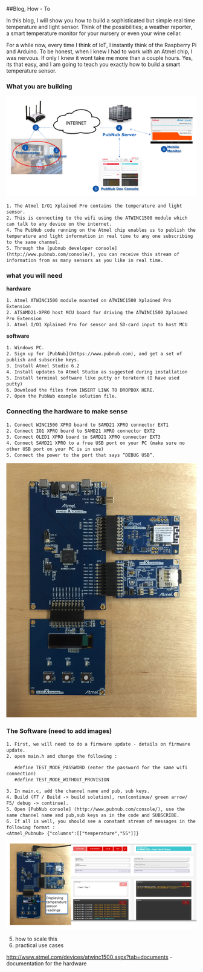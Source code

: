 ##Blog, How - To


In this blog, I will show you how to build a sophisticated but simple real time temperature and light sensor. Think of the possibilities; a weather reporter, a smart temperature monitor for your nursery or even your wine cellar.   

For a while now, every time I think of IoT, I instantly think of the Raspberry Pi and Arduino. To be honest, when I knew I had to work with an Atmel chip, I was nervous. If only I knew it wont take me more than a couple hours. Yes, its that easy, and I am going to teach you exactly how to build a smart temperature sensor.
 
 
 <insert image of the UI built by Tomomi>
 
 
### What you are building

![alt text](images/demofunctionality.png)

	1. The Atmel I/O1 Xplained Pro contains the temperature and light sensor. 
	2. This is connecting to the wifi using the ATWINC1500 module which can talk to any device on the internet.
	4. The PubNub code running on the Atmel chip enables us to publish the temperature and light information in real time to any one subscribing to the same channel.
	5. Through the [pubnub developer console](http://www.pubnub.com/console/), you can receive this stream of information from as many sensors as you like in real time. 
 

### what you will need
**hardware**
	
	1. Atmel ATWINC1500 module mounted on ATWINC1500 Xplained Pro Extension
	2. ATSAMD21-XPRO host MCU board for driving the ATWINC1500 Xplained Pro Extension
	3. Atmel I/O1 Xplained Pro for sensor and SD-card input to host MCU
	
	

**software**

	1. Windows PC.
	2. Sign up for [PubNub](https://www.pubnub.com), and get a set of publish and subscribe keys. 
	3. Install Atmel Studio 6.2
	4. Install updates to Atmel Studio as suggested during installation 
	5. Install terminal software like putty or teraterm (I have used putty)
	6. Download the files from INSERT LINK TO DROPBOX HERE.
	7. Open the PubNub example solution file. 
	

### Connecting the hardware to make sense

	1. Connect WINC1500 XPRO board to SAMD21 XPRO connector EXT1
	2. Connect IO1 XPRO board to SAMD21 XPRO connector EXT2
	3. Connect OLED1 XPRO board to SAMD21 XPRO connector EXT3
	4. Connect SAMD21 XPRO to a free USB port on your PC (make sure no other USB port on your PC is in use)
	5. Connect the power to the port that says “DEBUG USB”. 
	
	
![alt text](images/FullSizeRender.png)	
	
### The Software (need to add images)

	1. First, we will need to do a firmware update - details on firmware update. 
	2. open main.h and change the following : 
	
```#define TEST_MODE_SSID	(choose THE wifi access point you want the chip to connect to)
   #define TEST_MODE_PASSWORD (enter the password for the same wifi connection)
   #define TEST_MODE_WITHOUT_PROVISION
```
	3. In main.c, add the channel name and pub, sub keys. 
	4. Build (F7 / Build -> build solution), run(continue/ green arrow/ F5/ debug -> continue).
	5. Open [PubNub console] (http://www.pubnub.com/console/), use the same channel name and pub,sub keys as in the code and SUBSCRIBE. 
	6. If all is well, you should see a constant stream of messages in the following format : 
	<Atmel_Pubnub> {"columns":[["temperature","55"]]}
	
![alt text](images/fullsetup.png)	


5. how to scale this
6. practical use cases


http://www.atmel.com/devices/atwinc1500.aspx?tab=documents - documentation for the hardware